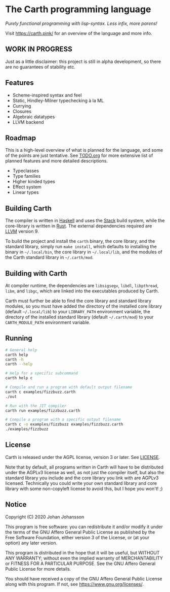The Carth programming language
==============================

*Purely functional programming with lisp-syntax. Less infix, more parens!*

Visit <https://carth.pink/> for an overview of
the language and more info.

WORK IN PROGRESS
------------------

Just as a little disclaimer: this project is still in alpha
development, so there are no guarantees of stability etc.

Features
--------

- Scheme-inspired syntax and feel
- Static, Hindley-Milner typechecking à la ML
- Currying
- Closures
- Algebraic datatypes
- LLVM backend

Roadmap
-------

This is a high-level overview of what is planned for the language, and
some of the points are just tentative. See [TODO.org](./TODO.org) for
more extensive list of planned features and more detailed descriptions.

- Typeclasses
- Type families
- Higher kinded types
- Effect system
- Linear types

Building Carth
--------------

The compiler is written in [Haskell](https://haskell.org) and uses the
[Stack](https://www.haskellstack.org/) build system, while the
core-library is written in [Rust](https://rust-lang.org). The external
dependencies required are [LLVM](https://llvm.org/) version 9.

To build the project and install the `carth` binary, the core library,
and the standard library, simply run `make install`, which defaults to
installing the binary in `~/.local/bin`, the core library in
`~/.local/lib`, and the modules of the Carth standard library in
`~/.carth/mod`.

Building with Carth
-------------------

At compiler runtime, the dependencies are `libsigsegv`, `libdl`,
`libpthread`, `libm`, and `libgc`, which are linked into the executables
produced by Carth.

Carth must further be able to find the core library and standard library
modules, so you must have added the directory of the installed core
library (default `~/.local/lib`) to your `LIBRARY_PATH` environment
variable, the directory of the installed standard library (default
`~/.carth/mod`) to your `CARTH_MODULE_PATH` environment variable.

Running
-------

```bash
# General help
carth help
carth -h
carth --help

# Help for a specific subcommand
carth help c

# Compile and run a program with default output filename
carth c examples/fizzbuzz.carth
./out

# Run with the JIT compiler
carth run examples/fizzbuzz.carth

# Compile a program with a specific output filename
carth c -o examples/fizzbuzz examples/fizzbuzz.carth
./examples/fizzbuzz
```

License
-------

Carth is released under the AGPL license, version 3 or later. See
[LICENSE](./LICENSE).

Note that by default, all programs written in Carth will have to be
distributed under the AGPLv3 license as well, as not just the compiler
itself, but also the standard library you include and the core library
you link with are AGPLv3 licensed. Technically you could write your own
standard library and core library with some non-copyleft license to
avoid this, but I hope you won't! ;)

Notice
------

Copyright (C) 2020 Johan Johansson

This program is free software: you can redistribute it and/or modify it
under the terms of the GNU Affero General Public License as published by
the Free Software Foundation, either version 3 of the License, or (at
your option) any later version.

This program is distributed in the hope that it will be useful, but
WITHOUT ANY WARRANTY; without even the implied warranty of
MERCHANTABILITY or FITNESS FOR A PARTICULAR PURPOSE. See the GNU Affero
General Public License for more details.

You should have received a copy of the GNU Affero General Public License
along with this program. If not, see <https://www.gnu.org/licenses/>.
